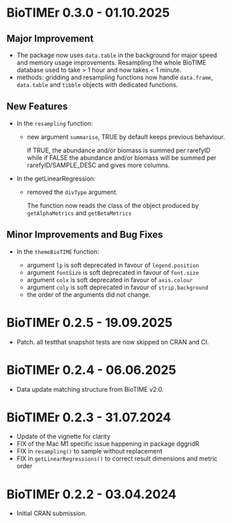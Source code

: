 # BioTIMEr 0.3.0 - 01.10.2025

## Major Improvement

- The package now uses `data.table` in the background for major speed
  and memory usage improvements. Resampling the whole BioTIME database used to take > 1 hour and now takes < 1 minute.
- methods: gridding and resampling functions now handle `data.frame`,
  `data.table` and `tibble` objects with dedicated functions.

## New Features

- In the `resampling` function:

  - new argument `summarise`, TRUE by default keeps previous behaviour.

    If TRUE, the abundance and/or biomass is summed per rarefyID while if FALSE
    the abundance and/or biomass will be summed per rarefyID/SAMPLE_DESC and gives
    more columns.

- In the getLinearRegression:

  - removed the `divType` argument.

    The function now reads the class of the object produced by `getAlphaMetrics`
    and `getBetaMetrics`

## Minor Improvements and Bug Fixes

- In the `themeBioTIME` function:

  - argument `lp` is soft deprecated in favour of `legend.position`
  - argument `fontSize` is soft deprecated in favour of `font.size`
  - argument `colx` is soft deprecated in favour of `axis.colour`
  - argument `coly` is soft deprecated in favour of `strip.background`
  - the order of the arguments did not change.

# BioTIMEr 0.2.5 - 19.09.2025
- Patch. all testthat snapshot tests are now skipped on CRAN and CI.

# BioTIMEr 0.2.4 - 06.06.2025

- Data update matching structure from BioTIME v2.0.

# BioTIMEr 0.2.3 - 31.07.2024

- Update of the vignette for clarity
- FIX of the Mac M1 specific issue happening in package dggridR
- FIX in `resampling()` to sample without replacement
- FIX in `getLinearRegressions()` to correct result dimensions and metric order

# BioTIMEr 0.2.2 - 03.04.2024

- Initial CRAN submission.

